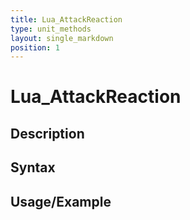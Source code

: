 ```yaml
---
title: Lua_AttackReaction
type: unit_methods
layout: single_markdown
position: 1
---
```


# Lua_AttackReaction

## Description

## Syntax

## Usage/Example


